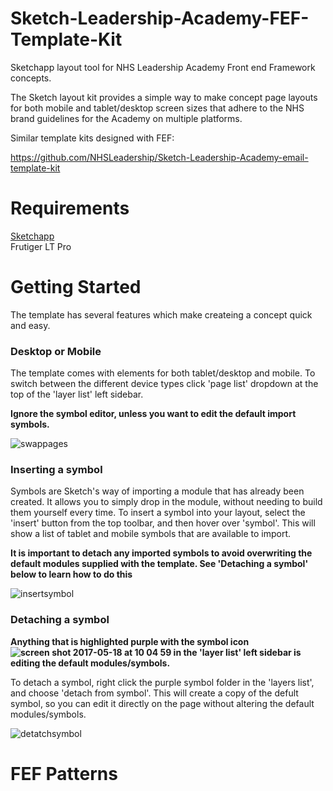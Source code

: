 # Sketch-Leadership-Academy-FEF-Template-Kit
Sketchapp layout tool for NHS Leadership Academy Front end Framework concepts.

The Sketch layout kit provides a simple way to make concept page layouts for both mobile and tablet/desktop screen sizes that adhere to the NHS brand guidelines for the Academy on multiple platforms.

Similar template kits designed with FEF:

https://github.com/NHSLeadership/Sketch-Leadership-Academy-email-template-kit

# Requirements
[Sketchapp](https://www.sketchapp.com/ "Download Sketchapp")<br />
Frutiger LT Pro

# Getting Started

The template has several features which make createing a concept quick and easy.

### Desktop or Mobile

The template comes with elements for both tablet/desktop and mobile. To switch between the different device types click 'page list' dropdown at the top of the 'layer list' left sidebar. 

**Ignore the symbol editor, unless you want to edit the default import symbols.**

![swappages](https://user-images.githubusercontent.com/23170050/26997005-5d1d0798-4d6e-11e7-8c02-6b44ed72d6cb.gif)

### Inserting a symbol

Symbols are Sketch's way of importing a module that has already been created. It allows you to simply drop in the module, without needing to build them yourself every time. To insert a symbol into your layout, select the 'insert' button from the top toolbar, and then hover over 'symbol'. This will show a list of tablet and mobile symbols that are available to import. 

**It is important to detach any imported symbols to avoid overwriting the default modules supplied with the template. See 'Detaching a symbol' below to learn how to do this**

![insertsymbol](https://user-images.githubusercontent.com/23170050/26934358-0a8c7486-4c61-11e7-8dde-1fa21bfd2764.gif)

### Detaching a symbol

**Anything that is highlighted purple with the symbol icon ![screen shot 2017-05-18 at 10 04 59](https://cloud.githubusercontent.com/assets/23170050/26194808/85366748-3bb1-11e7-97e4-de4e82f682b1.png)
 in the 'layer list' left sidebar is editing the default modules/symbols.**

To detach a symbol, right click the purple symbol folder in the 'layers list', and choose 'detach from symbol'. This will create a copy of the defult symbol, so you can edit it directly on the page without altering the default modules/symbols.

![detatchsymbol](https://user-images.githubusercontent.com/23170050/26997108-faa44756-4d6e-11e7-8c99-21ced1497fd9.gif)


# FEF Patterns


